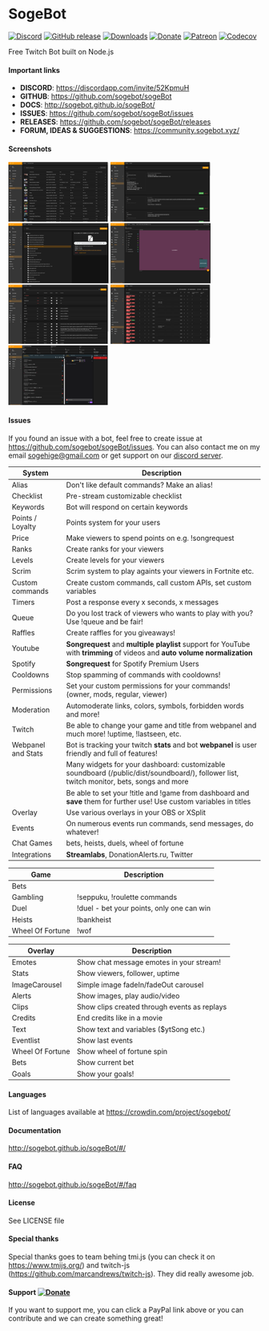# SogeBot

[![Discord](https://img.shields.io/discord/317348946144002050.svg?style=for-the-badge&logo=discord)](https://discordapp.com/invite/52KpmuH)
[![GitHub release](https://img.shields.io/github/release/sogehige/sogebot.svg?style=for-the-badge)](https://github.com/sogebot/sogeBot/releases)
[![Downloads](https://img.shields.io/github/downloads/sogehige/sogebot/total.svg?style=for-the-badge)](https://github.com/sogebot/sogeBot/releases)
[![Donate](https://img.shields.io/badge/paypal-donate-yellow.svg?style=for-the-badge&logo=paypal)](https://www.paypal.me/sogetwitch/5eur)
[![Patreon](https://img.shields.io/badge/dynamic/json?logo=patreon&style=for-the-badge&color=%23e85b46&label=Patreon&query=data.attributes.patron_count&suffix=%20patrons&url=https%3A%2F%2Fwww.patreon.com%2Fapi%2Fcampaigns%2F3198445)](https://www.patreon.com/soge__)
[![Codecov](https://img.shields.io/codecov/c/github/sogebot/sogebot/master?logo=codecov&style=for-the-badge)](https://app.codecov.io/gh/sogebot/sogeBot/branch/master)

Free Twitch Bot built on Node.js

#### Important links

- **DISCORD**: <https://discordapp.com/invite/52KpmuH>
- **GITHUB**: <https://github.com/sogebot/sogeBot>
- **DOCS**: <http://sogebot.github.io/sogeBot/>
- **ISSUES**: <https://github.com/sogebot/sogeBot/issues>
- **RELEASES**: <https://github.com/sogebot/sogeBot/releases>
- **FORUM, IDEAS & SUGGESTIONS**: <https://community.sogebot.xyz/>

#### Screenshots

<img src="https://raw.githubusercontent.com/sogehige/sogeBot/master/docs/_images/screenshots/1.png" width="200"> <img src="https://raw.githubusercontent.com/sogehige/sogeBot/master/docs/_images/screenshots/2.png" width="200"> <img src="https://raw.githubusercontent.com/sogehige/sogeBot/master/docs/_images/screenshots/3.png" width="200"> <img src="https://raw.githubusercontent.com/sogehige/sogeBot/master/docs/_images/screenshots/4.png" width="200"> <img src="https://raw.githubusercontent.com/sogehige/sogeBot/master/docs/_images/screenshots/5.png" width="200"> <img src="https://raw.githubusercontent.com/sogehige/sogeBot/master/docs/_images/screenshots/6.png" width="200"> <img src="https://raw.githubusercontent.com/sogehige/sogeBot/master/docs/_images/screenshots/7.png" width="200">

#### Issues

If you found an issue with a bot, feel free to create issue at <https://github.com/sogebot/sogeBot/issues>.
You can also contact me on my email sogehige@gmail.com or get support on our [discord server](https://discordapp.com/invite/52KpmuH).

| System             | Description                                                                                                                              |
|--------------------|------------------------------------------------------------------------------------------------------------------------------------------|
| Alias              | Don't like default commands? Make an alias!                                                                                              |
| Checklist          | Pre-stream customizable checklist                                                                                              |
| Keywords           | Bot will respond on certain keywords                                                                                                     |
| Points / Loyalty   | Points system for your users                                                                                                             |
| Price              | Make viewers to spend points on e.g. !songrequest                                                                                        |
| Ranks              | Create ranks for your viewers                                                                                                            |
| Levels             | Create levels for your viewers                                                                                                            |
| Scrim              | Scrim system to play againts your viewers in Fortnite etc.                                                                                                            |
| Custom commands    | Create custom commands, call custom APIs, set custom variables                                                                           |
| Timers             | Post a response every x seconds, x messages                                                                                              |
| Queue              | Do you lost track of viewers who wants to play with you? Use !queue and be fair!                                                         |
| Raffles            | Create raffles for you giveaways!                                                                                                        |
| Youtube            | **Songrequest** and **multiple playlist** support for YouTube with **trimming** of videos and **auto volume normalization**                       |
| Spotify            | **Songrequest** for Spotify Premium Users                                                                                                |
| Cooldowns          | Stop spamming of commands with cooldowns!                                                                                                |
| Permissions        | Set your custom permissions for your commands! (owner, mods, regular, viewer)                                                            |
| Moderation         | Automoderate links, colors, symbols, forbidden words and more!                                                                                 |
| Twitch             | Be able to change your game and title from webpanel and much more! !uptime, !lastseen, etc.                                              |
| Webpanel and Stats | Bot is tracking your twitch **stats** and bot **webpanel** is user friendly and full of features!                                        |
|                    | Many widgets for your dashboard: customizable soundboard (/public/dist/soundboard/), follower list, twitch monitor, bets, songs and more |
|                    | Be able to set your !title and !game from dashboard and **save** them for further use! Use custom variables in titles                    |
| Overlay            | Use various overlays in your OBS or XSplit                                                                                               |
| Events             | On numerous events run commands, send messages, do whatever!                                                                             |
| Chat Games         | bets, heists, duels, wheel of fortune                                                                                                    |
| Integrations       | **Streamlabs**, DonationAlerts.ru, Twitter                                                                                               |

| Game             | Description                                    |
|------------------|------------------------------------------------|
| Bets             |                                                |
| Gambling         | !seppuku, !roulette commands                   |
| Duel             | !duel - bet your points, only one can win      |
| Heists           | !bankheist                                     |
| Wheel Of Fortune | !wof                                           |

| Overlay          | Description                                                           |
|------------------|-----------------------------------------------------------------------|
| Emotes           | Show chat message emotes in your stream!                              |
| Stats            | Show viewers, follower, uptime                                        |
| ImageCarousel    | Simple image fadeIn/fadeOut carousel                                  |
| Alerts           | Show images, play audio/video |
| Clips            | Show clips created through events as replays |
| Credits          | End credits like in a movie                                           |
| Text             | Show text and variables ($ytSong etc.) |
| Eventlist        | Show last events                                                      |
| Wheel Of Fortune | Show wheel of fortune spin                                            |
| Bets             | Show current bet                                                      |
| Goals            | Show your goals!                                                      |

#### Languages

List of languages available at <https://crowdin.com/project/sogebot/>

#### Documentation

<http://sogebot.github.io/sogeBot/#/>

#### FAQ

<http://sogebot.github.io/sogeBot/#/faq>

#### License

See LICENSE file

#### Special thanks

Special thanks goes to team behing tmi.js (you can check it on <https://www.tmijs.org/>) and twitch-js (<https://github.com/marcandrews/twitch-js>). They did really awesome job.

#### Support [![Donate](https://img.shields.io/badge/paypal-donate-yellow.svg?style=flat-square)](https://www.paypal.com/cgi-bin/webscr?cmd=_s-xclick&hosted_button_id=9ZTX5DS2XB5EN)

If you want to support me, you can click a PayPal link above or you can contribute and we can create something great!
